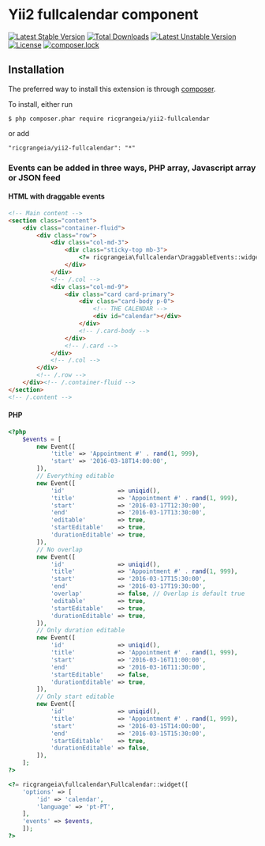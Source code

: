 # Yii2 fullcalendar component

[![Latest Stable Version](https://poser.pugx.org/ricgrangeia/yii2-fullcalendar/v/stable)](https://packagist.org/packages/ricgrangeia/yii2-fullcalendar)
[![Total Downloads](https://poser.pugx.org/ricgrangeia/yii2-fullcalendar/downloads)](https://packagist.org/packages/ricgrangeia/yii2-fullcalendar)
[![Latest Unstable Version](https://poser.pugx.org/ricgrangeia/yii2-fullcalendar/v/unstable)](https://packagist.org/packages/ricgrangeia/yii2-fullcalendar)
[![License](https://poser.pugx.org/ricgrangeia/yii2-fullcalendar/license)](https://packagist.org/packages/ricgrangeia/yii2-fullcalendar)
[![composer.lock](https://poser.pugx.org/ricgrangeia/yii2-fullcalendar/composerlock)](https://packagist.org/packages/ricgrangeia/yii2-fullcalendar)

## Installation

The preferred way to install this extension is through [composer](http://getcomposer.org/download/).

To install, either run

```
$ php composer.phar require ricgrangeia/yii2-fullcalendar
```

or add

```
"ricgrangeia/yii2-fullcalendar": "*"
```

[//]: # (to the ```require``` section of your `composer.json` file.)

[//]: # ()
[//]: # (## Usage)

[//]: # (### Fullcalendar can be created as following, all options are optional, below is just an example of most options)

[//]: # (```php)

[//]: # (<?= ricgrangeia\fullcalendar\Fullcalendar::widget&#40;[)

[//]: # (        'options'       => [)

[//]: # (            'id'       => 'calendar',)

[//]: # (            'language' => 'nl',)

[//]: # (        ],)

[//]: # (        'clientOptions' => [)

[//]: # (            'weekNumbers' => true,)

[//]: # (            'selectable'  => true,)

[//]: # (            'defaultView' => 'agendaWeek',)

[//]: # (            'eventResize' => new JsExpression&#40;")

[//]: # (                function&#40;event, delta, revertFunc, jsEvent, ui, view&#41; {)

[//]: # (                    console.log&#40;event&#41;;)

[//]: # (                })

[//]: # (            "&#41;,)

[//]: # ()
[//]: # (        ],)

[//]: # (        'events'        => Url::to&#40;['calendar/events', 'id' => $uniqid]&#41;,)

[//]: # (    ]&#41;;)

[//]: # (?>)

[//]: # (```)

### Events can be added in three ways, PHP array, Javascript array or JSON feed

#### HTML with draggable events
```html
<!-- Main content -->
<section class="content">
    <div class="container-fluid">
        <div class="row">
            <div class="col-md-3">
                <div class="sticky-top mb-3">
                    <?= ricgrangeia\fullcalendar\DraggableEvents::widget() ?>
                </div>
            </div>
            <!-- /.col -->
            <div class="col-md-9">
                <div class="card card-primary">
                    <div class="card-body p-0">
                        <!-- THE CALENDAR -->
                        <div id="calendar"></div>
                    </div>
                    <!-- /.card-body -->
                </div>
                <!-- /.card -->
            </div>
            <!-- /.col -->
        </div>
        <!-- /.row -->
    </div><!-- /.container-fluid -->
</section>
<!-- /.content -->
```

#### PHP
```php
<?php
    $events = [
        new Event([
            'title' => 'Appointment #' . rand(1, 999),
            'start' => '2016-03-18T14:00:00',
        ]),
        // Everything editable
        new Event([
            'id'               => uniqid(),
            'title'            => 'Appointment #' . rand(1, 999),
            'start'            => '2016-03-17T12:30:00',
            'end'              => '2016-03-17T13:30:00',
            'editable'         => true,
            'startEditable'    => true,
            'durationEditable' => true,
        ]),
        // No overlap
        new Event([
            'id'               => uniqid(),
            'title'            => 'Appointment #' . rand(1, 999),
            'start'            => '2016-03-17T15:30:00',
            'end'              => '2016-03-17T19:30:00',
            'overlap'          => false, // Overlap is default true
            'editable'         => true,
            'startEditable'    => true,
            'durationEditable' => true,
        ]),
        // Only duration editable
        new Event([
            'id'               => uniqid(),
            'title'            => 'Appointment #' . rand(1, 999),
            'start'            => '2016-03-16T11:00:00',
            'end'              => '2016-03-16T11:30:00',
            'startEditable'    => false,
            'durationEditable' => true,
        ]),
        // Only start editable
        new Event([
            'id'               => uniqid(),
            'title'            => 'Appointment #' . rand(1, 999),
            'start'            => '2016-03-15T14:00:00',
            'end'              => '2016-03-15T15:30:00',
            'startEditable'    => true,
            'durationEditable' => false,
        ]),
    ];
?>

<?= ricgrangeia\fullcalendar\Fullcalendar::widget([
    'options' => [
		'id' => 'calendar',
		'language' => 'pt-PT',
	],
	'events' => $events,
    ]);
?>
```

[//]: # ()
[//]: # (#### Javascript array)

[//]: # (```php)

[//]: # (<?= ricgrangeia\fullcalendar\Fullcalendar::widget&#40;[)

[//]: # (       'events'        => new JsExpression&#40;'[)

[//]: # (            {)

[//]: # (                "id":null,)

[//]: # (                "title":"Appointment #776",)

[//]: # (                "allDay":false,)

[//]: # (                "start":"2016-03-18T14:00:00",)

[//]: # (                "end":null,)

[//]: # (                "url":null,)

[//]: # (                "className":null,)

[//]: # (                "editable":false,)

[//]: # (                "startEditable":false,)

[//]: # (                "durationEditable":false,)

[//]: # (                "rendering":null,)

[//]: # (                "overlap":true,)

[//]: # (                "constraint":null,)

[//]: # (                "source":null,)

[//]: # (                "color":null,)

[//]: # (                "backgroundColor":"grey",)

[//]: # (                "borderColor":"black",)

[//]: # (                "textColor":null)

[//]: # (            },)

[//]: # (            {)

[//]: # (                "id":"56e74da126014",)

[//]: # (                "title":"Appointment #928",)

[//]: # (                "allDay":false,)

[//]: # (                "start":"2016-03-17T12:30:00",)

[//]: # (                "end":"2016-03-17T13:30:00",)

[//]: # (                "url":null,)

[//]: # (                "className":null,)

[//]: # (                "editable":true,)

[//]: # (                "startEditable":true,)

[//]: # (                "durationEditable":true,)

[//]: # (                "rendering":null,)

[//]: # (                "overlap":true,)

[//]: # (                "constraint":null,)

[//]: # (                "source":null,)

[//]: # (                "color":null,)

[//]: # (                "backgroundColor":"grey",)

[//]: # (                "borderColor":"black",)

[//]: # (                "textColor":null)

[//]: # (            },)

[//]: # (            {)

[//]: # (                "id":"56e74da126050",)

[//]: # (                "title":"Appointment #197",)

[//]: # (                "allDay":false,)

[//]: # (                "start":"2016-03-17T15:30:00",)

[//]: # (                "end":"2016-03-17T19:30:00",)

[//]: # (                "url":null,)

[//]: # (                "className":null,)

[//]: # (                "editable":true,)

[//]: # (                "startEditable":true,)

[//]: # (                "durationEditable":true,)

[//]: # (                "rendering":null,)

[//]: # (                "overlap":false,)

[//]: # (                "constraint":null,)

[//]: # (                "source":null,)

[//]: # (                "color":null,)

[//]: # (                "backgroundColor":"grey",)

[//]: # (                "borderColor":"black",)

[//]: # (                "textColor":null)

[//]: # (            },)

[//]: # (            {)

[//]: # (                "id":"56e74da126080",)

[//]: # (                "title":"Appointment #537",)

[//]: # (                "allDay":false,)

[//]: # (                "start":"2016-03-16T11:00:00",)

[//]: # (                "end":"2016-03-16T11:30:00",)

[//]: # (                "url":null,)

[//]: # (                "className":null,)

[//]: # (                "editable":false,)

[//]: # (                "startEditable":false,)

[//]: # (                "durationEditable":true,)

[//]: # (                "rendering":null,)

[//]: # (                "overlap":true,)

[//]: # (                "constraint":null,)

[//]: # (                "source":null,)

[//]: # (                "color":null,)

[//]: # (                "backgroundColor":"grey",)

[//]: # (                "borderColor":"black",)

[//]: # (                "textColor":null)

[//]: # (            },)

[//]: # (            {)

[//]: # (                "id":"56e74da1260a7",)

[//]: # (                "title":"Appointment #465",)

[//]: # (                "allDay":false,)

[//]: # (                "start":"2016-03-15T14:00:00",)

[//]: # (                "end":"2016-03-15T15:30:00",)

[//]: # (                "url":null,)

[//]: # (                "className":null,)

[//]: # (                "editable":false,)

[//]: # (                "startEditable":true,)

[//]: # (                "durationEditable":false,)

[//]: # (                "rendering":null,)

[//]: # (                "overlap":true,)

[//]: # (                "constraint":null,)

[//]: # (                "source":null,)

[//]: # (                "color":null,)

[//]: # (                "backgroundColor":"grey",)

[//]: # (                "borderColor":"black",)

[//]: # (                "textColor":null)

[//]: # (            },)

[//]: # (        ]'&#41;,)

[//]: # (    ]&#41;;)

[//]: # (?>)

[//]: # (```)

[//]: # ()
[//]: # (#### JSON feed)

[//]: # (```php)

[//]: # (<?= ricgrangeia\fullcalendar\Fullcalendar::widget&#40;[)

[//]: # (        'events'        => Url::to&#40;['calendar/events', 'id' => $uniqid]&#41;,)

[//]: # (    ]&#41;;)

[//]: # (?>)

[//]: # (```)

[//]: # ()
[//]: # (Your controller action would then return an array as following)

[//]: # (```php)

[//]: # (    /**)

[//]: # (	 * @param $id)

[//]: # (	 * @param $start)

[//]: # (	 * @param $end)

[//]: # (	 * @return array)

[//]: # (	 */)

[//]: # (	public function actionEvents&#40;$id, $start, $end&#41;)

[//]: # (	{)

[//]: # (		\Yii::$app->response->format = \yii\web\Response::FORMAT_JSON;)

[//]: # ()
[//]: # (		return [)

[//]: # (			// minimum)

[//]: # (			new Event&#40;[)

[//]: # (				'title' => 'Appointment #' . rand&#40;1, 999&#41;,)

[//]: # (				'start' => '2016-03-18T14:00:00',)

[//]: # (			]&#41;,)

[//]: # (			// Everything editable)

[//]: # (			new Event&#40;[)

[//]: # (				'id'               => uniqid&#40;&#41;,)

[//]: # (				'title'            => 'Appointment #' . rand&#40;1, 999&#41;,)

[//]: # (				'start'            => '2016-03-17T12:30:00',)

[//]: # (				'end'              => '2016-03-17T13:30:00',)

[//]: # (				'editable'         => true,)

[//]: # (				'startEditable'    => true,)

[//]: # (				'durationEditable' => true,)

[//]: # (			]&#41;,)

[//]: # (			// No overlap)

[//]: # (			new Event&#40;[)

[//]: # (				'id'               => uniqid&#40;&#41;,)

[//]: # (				'title'            => 'Appointment #' . rand&#40;1, 999&#41;,)

[//]: # (				'start'            => '2016-03-17T15:30:00',)

[//]: # (				'end'              => '2016-03-17T19:30:00',)

[//]: # (				'overlap'          => false, // Overlap is default true)

[//]: # (				'editable'         => true,)

[//]: # (				'startEditable'    => true,)

[//]: # (				'durationEditable' => true,)

[//]: # (			]&#41;,)

[//]: # (			// Only duration editable)

[//]: # (			new Event&#40;[)

[//]: # (				'id'               => uniqid&#40;&#41;,)

[//]: # (				'title'            => 'Appointment #' . rand&#40;1, 999&#41;,)

[//]: # (				'start'            => '2016-03-16T11:00:00',)

[//]: # (				'end'              => '2016-03-16T11:30:00',)

[//]: # (				'startEditable'    => false,)

[//]: # (				'durationEditable' => true,)

[//]: # (			]&#41;,)

[//]: # (			// Only start editable)

[//]: # (			new Event&#40;[)

[//]: # (				'id'               => uniqid&#40;&#41;,)

[//]: # (				'title'            => 'Appointment #' . rand&#40;1, 999&#41;,)

[//]: # (				'start'            => '2016-03-15T14:00:00',)

[//]: # (				'end'              => '2016-03-15T15:30:00',)

[//]: # (				'startEditable'    => true,)

[//]: # (				'durationEditable' => false,)

[//]: # (			]&#41;,)

[//]: # (		];)

[//]: # (	})

[//]: # (```)

[//]: # ()
[//]: # (### Callbacks)

[//]: # ()
[//]: # (Callbacks have to be wrapped in a JsExpression&#40;&#41; object. For example if you want to use the eventResize you would add the following to the fullcalendar clientOptions)

[//]: # (```php)

[//]: # (<?= ricgrangeia\fullcalendar\Fullcalendar::widget&#40;[)

[//]: # (        'clientOptions' => [)

[//]: # (            'eventResize' => new JsExpression&#40;")

[//]: # (                function&#40;event, delta, revertFunc, jsEvent, ui, view&#41; {)

[//]: # (                    console.log&#40;event.id&#41;;)

[//]: # (                    console.log&#40;delta&#41;;)

[//]: # (                })

[//]: # (            "&#41;,)

[//]: # (        ],)

[//]: # (    ]&#41;;)

[//]: # (?>)

[//]: # (```)
